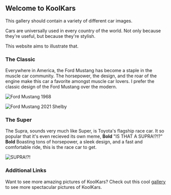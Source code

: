 ## Welcome to KoolKars

This gallery should contain a variety of different car images.

Cars are universally used in every country of the world. Not only because they're useful, but because they're stylish.

This website aims to illustrate that.

### The Classic

Everywhere in America, the Ford Mustang has become a staple in the muscle car community. The horsepower, the design, and the roar of the engine make this car a favorite amongst muscle car lovers. I prefer the classic design of the Ford Mustang over the modern.

![Ford Mustang 1968](https://user-images.githubusercontent.com/91563693/135329905-11655909-5436-4817-9b50-a090ceb0a334.png)

![Ford Mustang 2021 Shelby](https://user-images.githubusercontent.com/91563693/135346093-fcfd2d4b-abe7-4cff-9c5e-1278bf715489.png)


### The Super

The Supra, sounds very much like Super, is Toyota's flagship race car. It so popular that it's even recieved its own meme, **Bold** "IS THAT A SUPRA!?!?" **Bold** Boasting tons of horsepower, a sleek design, and a fast and comfortable ride, this is the race car to get.

![SUPRA!?!](https://user-images.githubusercontent.com/91563693/135345368-c417feec-a589-415a-a7b8-158d2ca57a29.png)


### Additional Links

Want to see more amazing pictures of KoolKars? Check out this cool [gallery](https://www.gettyimages.com/photos/vintage-muscle-car) to see more spectacular pictures of KoolKars.
